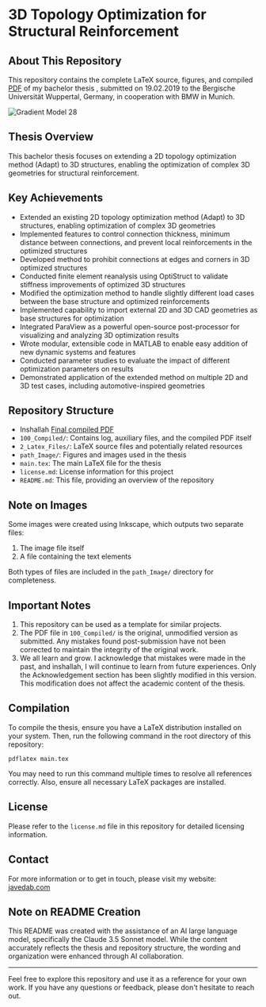 # 3D Topology Optimization for Structural Reinforcement

## About This Repository

This repository contains the complete LaTeX source, figures, and compiled [PDF](100_Compiled/main.pdf) of my bachelor thesis , submitted on 19.02.2019 to the Bergische Universität Wuppertal, Germany, in cooperation with BMW in Munich.

![Gradient Model 28](path_Image/pngs/Aufgabe_1/3D_Ergebnisse/canti.png)


## Thesis Overview

This bachelor thesis focuses on extending a 2D topology optimization method (Adapt) to 3D structures, enabling the optimization of complex 3D geometries for structural reinforcement.

## Key Achievements

* Extended an existing 2D topology optimization method (Adapt) to 3D structures, enabling optimization of complex 3D geometries
* Implemented features to control connection thickness, minimum distance between connections, and prevent local reinforcements in the optimized structures
* Developed method to prohibit connections at edges and corners in 3D optimized structures
* Conducted finite element reanalysis using OptiStruct to validate stiffness improvements of optimized 3D structures
* Modified the optimization method to handle slightly different load cases between the base structure and optimized reinforcements
* Implemented capability to import external 2D and 3D CAD geometries as base structures for optimization
* Integrated ParaView as a powerful open-source post-processor for visualizing and analyzing 3D optimization results
* Wrote modular, extensible code in MATLAB to enable easy addition of new dynamic systems and features
* Conducted parameter studies to evaluate the impact of different optimization parameters on results
* Demonstrated application of the extended method on multiple 2D and 3D test cases, including automotive-inspired geometries


## Repository Structure
- Inshallah [Final compiled PDF](100_Compiled/main.pdf)
- `100_Compiled/`: Contains log, auxiliary files, and the compiled PDF itself
- `2_Latex_Files/`: LaTeX source files and potentially related resources
- `path_Image/`: Figures and images used in the thesis
- `main.tex`: The main LaTeX file for the thesis
- `license.md`: License information for this project
- `README.md`: This file, providing an overview of the repository

## Note on Images

Some images were created using Inkscape, which outputs two separate files:
1. The image file itself
2. A file containing the text elements

Both types of files are included in the `path_Image/` directory for completeness.

## Important Notes

1. This repository can be used as a template for similar projects.
2. The PDF file in `100_Compiled/` is the original, unmodified version as submitted. Any mistakes found post-submission have not been corrected to maintain the integrity of the original work.
3. We all learn and grow. I acknowledge that mistakes were made in the past, and inshallah, I will continue to learn from future experiences. Only the Acknowledgement section has been slightly modified in this version. This modification does not affect the academic content of the thesis.

## Compilation

To compile the thesis, ensure you have a LaTeX distribution installed on your system. Then, run the following command in the root directory of this repository:

```
pdflatex main.tex
```


You may need to run this command multiple times to resolve all references correctly. Also, ensure all necessary LaTeX packages are installed.

## License

Please refer to the `license.md` file in this repository for detailed licensing information.


## Contact

For more information or to get in touch, please visit my website: [javedab.com](https://javedab.com)


## Note on README Creation

This README was created with the assistance of an AI large language model, specifically the Claude 3.5 Sonnet model. While the content accurately reflects the thesis and repository structure, the wording and organization were enhanced through AI collaboration.

---

Feel free to explore this repository and use it as a reference for your own work. If you have any questions or feedback, please don't hesitate to reach out.

